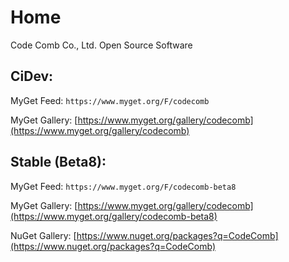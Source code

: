# Home
Code Comb Co., Ltd. Open Source Software

## CiDev:

MyGet Feed: `https://www.myget.org/F/codecomb`

MyGet Gallery: [https://www.myget.org/gallery/codecomb](https://www.myget.org/gallery/codecomb)

## Stable (Beta8):

MyGet Feed: `https://www.myget.org/F/codecomb-beta8`

MyGet Gallery: [https://www.myget.org/gallery/codecomb](https://www.myget.org/gallery/codecomb-beta8)

NuGet Gallery: [https://www.nuget.org/packages?q=CodeComb](https://www.nuget.org/packages?q=CodeComb)
